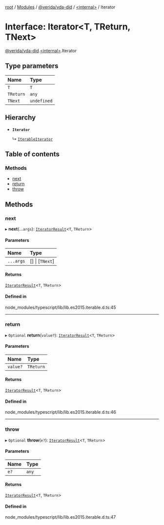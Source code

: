 [root](../README.md) / [Modules](../modules.md) / [@verida/vda-did](../modules/verida_vda_did.md) / [<internal\>](../modules/verida_vda_did._internal_.md) / Iterator

# Interface: Iterator<T, TReturn, TNext\>

[@verida/vda-did](../modules/verida_vda_did.md).[<internal\>](../modules/verida_vda_did._internal_.md).Iterator

## Type parameters

| Name | Type |
| :------ | :------ |
| `T` | `T` |
| `TReturn` | `any` |
| `TNext` | `undefined` |

## Hierarchy

- **`Iterator`**

  ↳ [`IterableIterator`](verida_vda_did._internal_.IterableIterator.md)

## Table of contents

### Methods

- [next](verida_vda_did._internal_.Iterator.md#next)
- [return](verida_vda_did._internal_.Iterator.md#return)
- [throw](verida_vda_did._internal_.Iterator.md#throw)

## Methods

### next

▸ **next**(...`args`): [`IteratorResult`](../modules/verida_vda_did._internal_.md#iteratorresult)<`T`, `TReturn`\>

#### Parameters

| Name | Type |
| :------ | :------ |
| `...args` | [] \| [`TNext`] |

#### Returns

[`IteratorResult`](../modules/verida_vda_did._internal_.md#iteratorresult)<`T`, `TReturn`\>

#### Defined in

node_modules/typescript/lib/lib.es2015.iterable.d.ts:45

___

### return

▸ `Optional` **return**(`value?`): [`IteratorResult`](../modules/verida_vda_did._internal_.md#iteratorresult)<`T`, `TReturn`\>

#### Parameters

| Name | Type |
| :------ | :------ |
| `value?` | `TReturn` |

#### Returns

[`IteratorResult`](../modules/verida_vda_did._internal_.md#iteratorresult)<`T`, `TReturn`\>

#### Defined in

node_modules/typescript/lib/lib.es2015.iterable.d.ts:46

___

### throw

▸ `Optional` **throw**(`e?`): [`IteratorResult`](../modules/verida_vda_did._internal_.md#iteratorresult)<`T`, `TReturn`\>

#### Parameters

| Name | Type |
| :------ | :------ |
| `e?` | `any` |

#### Returns

[`IteratorResult`](../modules/verida_vda_did._internal_.md#iteratorresult)<`T`, `TReturn`\>

#### Defined in

node_modules/typescript/lib/lib.es2015.iterable.d.ts:47
